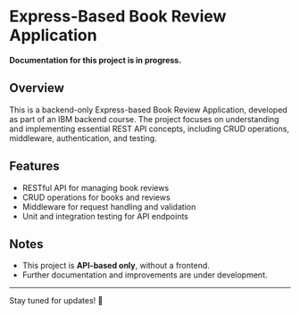 # Express-Based Book Review Application

**Documentation for this project is in progress.**

## Overview
This is a backend-only Express-based Book Review Application, developed as part of an IBM backend course. The project focuses on understanding and implementing essential REST API concepts, including CRUD operations, middleware, authentication, and testing.

## Features
- RESTful API for managing book reviews
- CRUD operations for books and reviews
- Middleware for request handling and validation
- Unit and integration testing for API endpoints


## Notes
- This project is **API-based only**, without a frontend.
- Further documentation and improvements are under development.

---
Stay tuned for updates! 🚀

